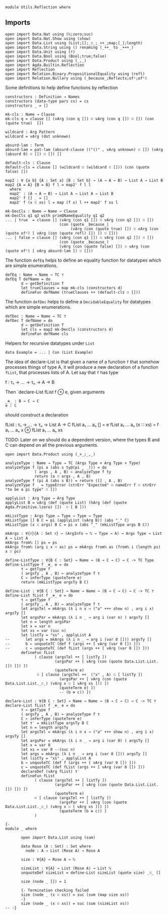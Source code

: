

```
module Utils.Reflection where
```

## Imports

```
open import Data.Nat using (ℕ;zero;suc)
open import Data.Nat.Show using (show)
open import Data.List using (List;[];_∷_;_++_;map;[_];length)
open import Data.String using () renaming (_++_ to _+++_)
open import Data.Unit using (⊤)
open import Data.Bool using (Bool;true;false)
open import Data.Product using (_,_)
open import Agda.Builtin.Reflection
open import Reflection
open import Relation.Binary.PropositionalEquality using (refl)
open import Relation.Nullary using (_because_;Reflects;ofʸ;ofⁿ)
```

 Some definitions to help define functions by reflection

```
constructors : Definition → Names
constructors (data-type pars cs) = cs
constructors _ = []

mk-cls : Name → Clause
mk-cls q = clause [] (vArg (con q []) ∷ vArg (con q []) ∷ []) (con (quote true)  [])

wildcard : Arg Pattern
wildcard = vArg (dot unknown)

absurd-lam : Term
absurd-lam = pat-lam (absurd-clause (("()" , vArg unknown) ∷ []) (vArg (absurd 0) ∷ []) ∷ []) []

default-cls : Clause
default-cls = clause [] (wildcard ∷ (wildcard ∷ [])) (con (quote false) [])

map2 : ∀ {a b} {A : Set a} {B : Set b} → (A → A → B) → List A → List B
map2 {A = A} {B = B} f l = map2' f l l
  where
  map2' : (A → A → B) → List A → List A → List B
  map2' f [] _ = []
  map2' f (x ∷ xs) l = map (f x) l ++ map2' f xs l 

mk-DecCls : Name → Name → Clause
mk-DecCls q1 q2 with primQNameEquality q1 q2
... | true  = clause [] (vArg (con q1 []) ∷ vArg (con q2 []) ∷ []) 
                        (con (quote _because_)  
                             (vArg (con (quote true) []) ∷ vArg (con (quote ofʸ) [ vArg (con (quote refl) []) ]) ∷ []))
... | false = clause [] (vArg (con q1 []) ∷ vArg (con q2 []) ∷ []) 
                        (con (quote _because_)  
                        (vArg (con (quote false) []) ∷ vArg (con (quote ofⁿ) [ vArg absurd-lam ]) ∷ []))
```

The function `defEq` helps to define an equality function for datatypes which are simple enumerations.

```
defEq : Name → Name → TC ⊤
defEq T defName = do
       d ← getDefinition T
       let trueClauses = map mk-cls (constructors d)
       defineFun defName (trueClauses ++ (default-cls ∷ []))
```

The function `defDec` helps to define a `DecidableEquality` for datatypes which are simple enumerations.

```
defDec : Name → Name → TC ⊤
defDec T defName = do
       d ← getDefinition T
       let cls = map2 mk-DecCls (constructors d)
       defineFun defName cls
```

Helpers for recursive datatypes under `List`

   `data Example = ... | Con (List Example)`
 
The idea of declare-List is that given a name of a function `f` that somehow processes things of type A,
it will produce a new declaration of a function `fList`, that processes lists of A.
 Let say that `f` has type 

   f : τ₁ → ... → τₙ → A → B 

Then `declare-List fList f _⊕_ e, given arguments
   
    _⊕_ : B → C → C
    e : C

   should construct a declaration

   fList : τ₁ → ... → τₙ → List A → C
   fList a₁ ... aₙ []       = e 
   fList a₁ ... aₙ (x ∷ xs) = f a₁ ... aₙ x ⊕ fList a₁ ... aₙ xs

 TODO: Later on we should do a dependent version, where the types B and C
  can depend on all the previous arguments.
```
open import Data.Product using (_×_;_,_)

analyzeType : Name → Type → TC (Args Type × Arg Type × Type)
analyzeType f (pi a (abs s ty@(pi _ _))) = do 
             ( args , A , B) ← analyzeType f ty
             return (a ∷ args , A , B)
analyzeType f (pi A (abs s B)) = return ([] , A , B)
analyzeType f _ = typeError (strErr "Expected" ∷ nameErr f ∷ strErr "to be a pi type" ∷ [])

applyList : Arg Type → Arg Type
applyList B = vArg (def (quote List) (hArg (def (quote Agda.Primitive.lzero) [])  ∷ [ B ]))

mkListType : Args Type → Type → Type → Type
mkListType [] B C = pi (applyList (vArg B)) (abs "_" C)
mkListType (x ∷ args) B C = pi x (abs "_" (mkListType args B C))

mkArgs : ∀{ℓ}{A : Set ℓ} → (ArgInfo → ℕ → Type → A) → Args Type → List A → List A
mkArgs fromℕ [] ps = ps
mkArgs fromℕ (arg i x ∷ as) ps = mkArgs fromℕ as (fromℕ i (length ps) x ∷ ps)

define-ListType : ∀{B C : Set} → Name → (B → C → C) → C -> TC Type
define-ListType f _⊕_ e = do 
       τ ← getType f
       ( argsTy , A , B) ← analyzeType f τ
       C ← inferType (quoteTerm e)
       return (mkListType argsTy B C)

define-List : ∀{B C : Set} → Name → Name → (B → C → C) → C -> TC ⊤
define-List fList f _⊕_ e = do 
       τ ← getType f
       ( argsTy , A , B) ← analyzeType f τ
       let argsTel = mkArgs (λ i n x → ("a" +++ show n) , arg i x) argsTy [] 
       let argsPar = mkArgs (λ i n _ → arg i (var n) ) argsTy []
       let n = length argsPar
       let x = var n
       let xs = var (suc n)
       let listTy = "xs" , applyList A
--       let args = mkArgs (λ i n _ → arg i (var 0 [])) argsTy [] 
--       b ← unquoteTC (def f (args ++ [ vArg (var 0 []) ]))
--       c ← unquoteTC (def fList (args ++ [ vArg (var 0 []) ]))
       defineFun fList
             ( clause (argsTel ++ [ listTy ]) 
                      (argsPar ++ [ vArg (con (quote Data.List.List.[]) []) ]) 
                      (quoteTerm e) 
              ∷ [ clause (argsTel ++  ("x" , A) ∷ [ listTy ]) 
                        (argsPar ++ [ vArg (con (quote Data.List.List._∷_) (vArg x ∷ [ vArg xs ])) ])
                        (quoteTerm e) ])    
                        -- (b ⊕ c)) ])
            
declare-List : ∀{B C : Set} → Name → Name → (B → C → C) → C -> TC ⊤
declare-List fList f _⊕_ e = do 
       τ ← getType f
       ( argsTy , A , B) ← analyzeType f τ
       C ← inferType (quoteTerm e)
       let τ′ = mkListType argsTy B C
       let n = length argsTy
       let argsTel = mkArgs (λ i n x → ("a" +++ show n) , arg i x) argsTy [] 
       let argsPar = mkArgs (λ i n _ → arg i (var 0) ) argsTy []
       let x = var 0
       let xs = var 0 --(suc n)
       let args = mkArgs (λ i n _ → arg i (var 0 [])) argsTy [] 
       let listTy = "xs" , applyList A
       b ← unquoteTC (def f (args ++ [ vArg (var 0 []) ]))
       c ← unquoteTC (def fList (args ++ [ vArg (var 0 []) ]))
       declareDef (vArg fList) τ′
       defineFun fList 
             ( clause (argsTel ++ [ listTy ]) 
                      (argsPar ++ [ vArg (con (quote Data.List.List.[]) []) ]) 
                      (quoteTerm e) 
             ∷ [ clause (argsTel ++ [ listTy ]) 
                        (argsPar ++ [ vArg (con (quote Data.List.List._∷_) (vArg x ∷ [ vArg xs ])) ])
                        (quoteTerm (b ⊕ c)) ]
             )

```  

```
{-
module _ where 

       open import Data.List using (sum)

       data Rose (A : Set) : Set where
         node : A → List (Rose A) → Rose A

       size : ∀{A} → Rose A → ℕ 
      
       sizeList : ∀{A} → List (Rose A) → List ℕ 
       unquoteDef sizeList = define-List sizeList (quote size) _∷_ [] 

       size (node _ []) = 1

       {- Termination checking failed
       size (node _ (x ∷ xs)) = suc (sum (map size xs))
       -}
       size (node _ (x ∷ xs)) = suc (sum (sizeList xs))
-- -}
``` 